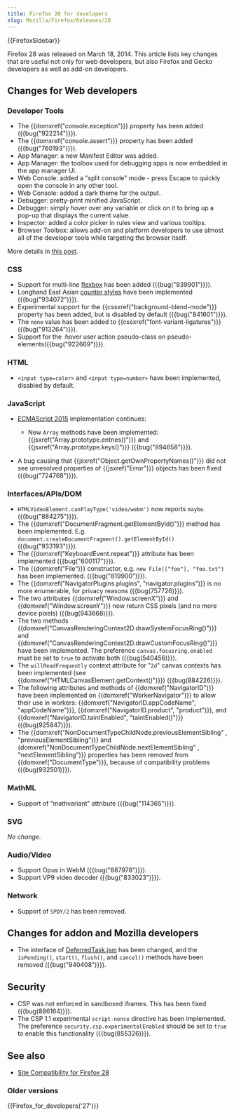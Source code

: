 ```yaml
---
title: Firefox 28 for developers
slug: Mozilla/Firefox/Releases/28
---
```


{{FirefoxSidebar}}

Firefox 28 was released on March 18, 2014. This article lists key changes that are useful not only for web developers, but also Firefox and Gecko developers as well as add-on developers.

## Changes for Web developers

### Developer Tools

- The {{domxref("console.exception")}} property has been added ({{bug("922214")}}).
- The {{domxref("console.assert")}} property has been added ({{bug("760193")}}).
- App Manager: a new Manifest Editor was added.
- App Manager: the toolbox used for debugging apps is now embedded in the app manager UI.
- Web Console: added a "split console" mode - press Escape to quickly open the console in any other tool.
- Web Console: added a dark theme for the output.
- Debugger: pretty-print minified JavaScript.
- Debugger: simply hover over any variable or click on it to bring up a pop-up that displays the current value.
- Inspector: added a color picker in rules view and various tooltips.
- Browser Toolbox: allows add-on and platform developers to use almost all of the developer tools while targeting the browser itself.

More details in [this post](https://hacks.mozilla.org/2013/12/split-console-pretty-print-minified-js-and-more-firefox-developer-tools-episode-28/).

### CSS

- Support for multi-line [flexbox](/zh-CN/docs/Web/Guide/CSS/Flexible_boxes) has been added ({{bug("939901")}}).
- Longhand East Asian [counter styles](/zh-CN/docs/Web/CSS/list-style-type) have been implemented ({{bug("934072")}}).
- Experimental support for the {{cssxref("background-blend-mode")}} property has been added, but is disabled by default ({{bug("841601")}}).
- The `none` value has been added to {{cssxref("font-variant-ligatures")}} ({{bug("913264")}}).
- Support for the :hover user action pseudo-class on pseudo-elements({{bug("922669")}}).

### HTML

- `<input type=color>` and `<input type=number>` have been implemented, disabled by default.

### JavaScript

- [ECMAScript 2015](/zh-CN/docs/Web/JavaScript/ECMAScript_6_support_in_Mozilla) implementation continues:

  - New `Array` methods have been implemented: {{jsxref("Array.prototype.entries()")}} and {{jsxref("Array.prototype.keys()")}} ({{bug("894658")}}).

- A bug causing that {{jsxref("Object.getOwnPropertyNames()")}} did not see unresolved properties of {{jsxref("Error")}} objects has been fixed ({{bug("724768")}}).

### Interfaces/APIs/DOM

- `HTMLVideoElement.canPlayType('video/webm')` now reports `maybe`.({{bug("884275")}}).
- The {{domxref("DocumentFragment.getElementById()")}} method has been implemented. E.g. `document.createDocumentFragment().getElementById()`({{bug("933193")}}).
- The {{domxref("KeyboardEvent.repeat")}} attribute has been implemented ({{bug("600117")}}).
- The {{domxref("File")}} constructor, e.g. `new File(["foo"], "foo.txt")` has been implemented. ({{bug("819900")}}).
- The {{domxref("NavigatorPlugins.plugins", "navigator.plugins")}} is no more enumerable, for privacy reasons ({{bug(757726)}}).
- The two attributes {{domxref("Window.screenX")}} and {{domxref("Window.screenY")}} now return CSS pixels (and no more device pixels) ({{bug(943668)}}).
- The two methods {{domxref("CanvasRenderingContext2D.drawSystemFocusRing()")}} and {{domxref("CanvasRenderingContext2D.drawCustomFocusRing()")}} have been implemented. The preference `canvas.focusring.enabled` must be set to `true` to activate both ({{bug(540456)}}).
- The `willReadFrequently` context attribute for "`2d`" canvas contexts has been implemented (see {{domxref("HTMLCanvasElement.getContext()")}}) ({{bug(884226)}}).
- The following attributes and methods of {{domxref("NavigatorID")}} have been implemented on {{domxref("WorkerNavigator")}} to allow their use in workers: {{domxref("NavigatorID.appCodeName", "appCodeName")}}, {{domxref("NavigatorID.product", "product")}}, and {{domxref("NavigatorID.taintEnabled", "taintEnabled()")}} ({{bug(925847)}}).
- The {{domxref("NonDocumentTypeChildNode.previousElementSibling" , "previousElementSibling")}} and {domxref("NonDocumentTypeChildNode.nextElementSibling" , "nextElementSibling")}} properties has been removed from {{domxref("DocumentType")}}, because of compatibility problems ({{bug(932501)}}).

### MathML

- Support of “mathvariant” attribute ({{bug("114365")}}).

### SVG

_No change._

### Audio/Video

- Support Opus in WebM ({{bug("887978")}}).
- Support VP9 video decoder ({{bug("833023")}}).

### Network

- Support of `SPDY/2` has been removed.

## Changes for addon and Mozilla developers

- The interface of [DeferredTask.jsm](/zh-CN/docs/Mozilla/JavaScript_code_modules/DeferredTask.jsm) has been changed, and the `isPending()`, `start()`, `flush()`, and `cancel()` methods have been removed ({{bug("940408")}}).

## Security

- CSP was not enforced in sandboxed iframes. This has been fixed ({{bug(886164)}}).
- The CSP 1.1 experimental `script-nonce` directive has been implemented. The preference `security.csp.experimentalEnabled` should be set to `true` to enable this functionality ({{bug(855326)}}).

## See also

- [Site Compatibility for Firefox 28](/zh-CN/docs/Mozilla/Firefox/Releases/28/Site_Compatibility)

### Older versions

{{Firefox_for_developers('27')}}
